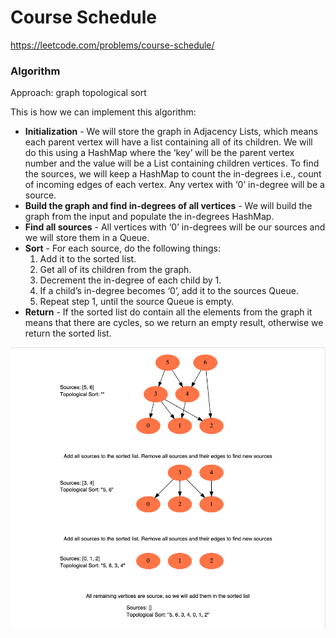 # Course Schedule

https://leetcode.com/problems/course-schedule/

### Algorithm
Approach: graph topological sort

This is how we can implement this algorithm:

* **Initialization** - We will store the graph in Adjacency Lists, which means each parent vertex will have a list containing all of its children. We will do this using a HashMap where the ‘key’ will be the parent vertex number and the value will be a List containing children vertices. To find the sources, we will keep a HashMap to count the in-degrees i.e., count of incoming edges of each vertex. Any vertex with ‘0’ in-degree will be a source.
* **Build the graph and find in-degrees of all vertices** - We will build the graph from the input and populate the in-degrees HashMap.
* **Find all sources** - All vertices with ‘0’ in-degrees will be our sources and we will store them in a Queue.
* **Sort** - For each source, do the following things:
  1. Add it to the sorted list.
  2. Get all of its children from the graph.
  3. Decrement the in-degree of each child by 1.
  4. If a child’s in-degree becomes ‘0’, add it to the sources Queue.
  5. Repeat step 1, until the source Queue is empty.
* **Return** - If the sorted list do contain all the elements from the graph it means that there are cycles, so we return an empty result, otherwise we return the sorted list. 

![](topological-sort.png)